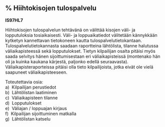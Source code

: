 % Hiihtokisojen tulospalvelu
--------------------------

**IS97HL7**

Hiihtokisojen tulospalvelun tehtävänä on välittää kisojen väli- ja
lopputuloksia tosiaikaisesti. Väli- ja loppuaikatiedot välitetään
kännykkään kytketyn kannettavan tietokoneen kautta
tulospalvelutietokantaan.  Tulospalvelutietokannasta saadaan raportteina
lähtölista, tilanne halutussa väliaikapisteessä sekä lopputulokset.
Tietyn kilpailijan osalta pitäisi myös saada selvitys hänen
sijoittumisestaan eri väliaikapisteissä (montenako hän oli ja kuinka
kaukana kärjestä, paljonko edellä seuraavasta). Väliaikapisteraporteissa
pitäisi olla tieto kilpailijoista, jotka eivät ole vielä saapuneet
väliaikapisteeseen.

Toteutettavia osia: \
a)  Kilpailijan perustiedot \
b)  Lähtölistan laatiminen \
c)  Väliaikapisteen tilanne \
d)  Lopputulokset \
e)  Väliajan / loppuajan kirjaus \
f)  Kilpailijan sijoittuminen matkalla \
g)  Lähtölistan katselu \
 

